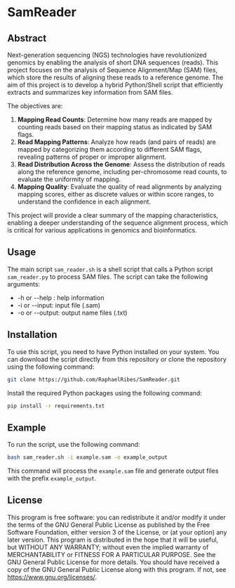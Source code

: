 # SamReader

## Abstract

Next-generation sequencing (NGS) technologies have revolutionized genomics by enabling the analysis of short DNA sequences (reads).
This project focuses on the analysis of Sequence Alignment/Map (SAM) files, which store the results of aligning these reads to a reference genome. 
The aim of this project is to develop a hybrid Python/Shell script that efficiently extracts and summarizes key information from SAM files.

The objectives are:
1. **Mapping Read Counts**: Determine how many reads are mapped by counting reads based on their mapping status as indicated by SAM flags.
2. **Read Mapping Patterns**: Analyze how reads (and pairs of reads) are mapped by categorizing them according to different SAM flags, revealing patterns of proper or improper alignment.
3. **Read Distribution Across the Genome**: Assess the distribution of reads along the reference genome, including per-chromosome read counts, to evaluate the uniformity of mapping.
4. **Mapping Quality**: Evaluate the quality of read alignments by analyzing mapping scores, either as discrete values or within score ranges, to understand the confidence in each alignment.

This project will provide a clear summary of the mapping characteristics, enabling a deeper understanding of the sequence alignment process, which is critical for various applications in genomics and bioinformatics.

## Usage

The main script `sam_reader.sh` is a shell script that calls a Python script `sam_reader.py` to process SAM files.
The script can take the following arguments:
- -h or --help : help information
- -i or --input: input file (.sam)
- -o or --output: output name files (.txt)

## Installation

To use this script, you need to have Python installed on your system.
You can download the script directly from this repository or clone the repository using the following command:

```bash
git clone https://github.com/RaphaelRibes/SamReader.git
```

Install the required Python packages using the following command:

```bash
pip install -r requirements.txt
```

## Example

To run the script, use the following command:

```bash
bash sam_reader.sh -i example.sam -o example_output
```

This command will process the `example.sam` file and generate output files with the prefix `example_output`.

## License

This program is free software: you can redistribute it and/or modify
        it under the terms of the GNU General Public License as published by
        the Free Software Foundation, either version 3 of the License, or
        (at your option) any later version.
        This program is distributed in the hope that it will be useful,
        but WITHOUT ANY WARRANTY; without even the implied warranty of
        MERCHANTABILITY or FITNESS FOR A PARTICULAR PURPOSE. See the
        GNU General Public License for more details.
        You should have received a copy of the GNU General Public License
        along with this program. If not, see <https://www.gnu.org/licenses/>.
